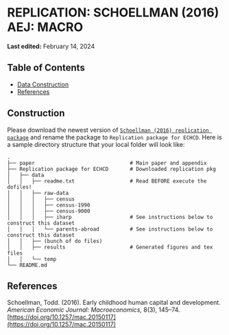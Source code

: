 # REPLICATION: SCHOELLMAN (2016) AEJ: MACRO
**Last edited:** February 14, 2024

## Table of Contents

- [Data Construction](#Construction)
- [References](#References)
  

## Construction 

Please download the newest version of [`Schoellman (2016) replication package`](https://www.openicpsr.org/openicpsr/project/114117/version/V2/view) and rename the package to `Replication package for ECHCD`. Here is a sample directory structure that your local folder will look like:

    .
    ├── paper                               # Main paper and appendix  
    ├── Replication package for ECHCD       # Downloaded replication pkg 
    │   ├── data   
    │   │   ├── readme.txt                  # Read BEFORE execute the dofiles!
    │   │   ├── raw-data                      
    │   │   │   ├── census
    │   │   │   ├── census-1990
    │   │   │   ├── census-9000
    │   │   │   ├── iharp                   # See instructions below to construct this dataset
    │   │   │   └── parents-abroad          # See instructions below to construct this dataset
    │   │   ├── (bunch of do files)  
    │   │   ├── results                     # Generated figures and tex files 
    │   │   └── temp                        
    └── README.md

## References

Schoellman, Todd. (2016). Early childhood human capital and development. _American Economic Journal: Macroeconomics,_ 8(3), 145–74. [https://doi.org/10.1257/mac.20150117](https://doi.org/10.1257/mac.20150117)
